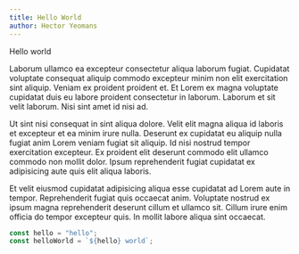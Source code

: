 ```yaml
---
title: Hello World
author: Hector Yeomans
---
```


Hello world

Laborum ullamco ea excepteur consectetur aliqua laborum fugiat. Cupidatat voluptate consequat aliquip commodo excepteur minim non elit exercitation sint aliquip. Veniam ex proident proident et. Et Lorem ex magna voluptate cupidatat duis eu labore proident consectetur in laborum. Laborum et sit velit laborum. Nisi sint amet id nisi ad.

<!-- more -->

Ut sint nisi consequat in sint aliqua dolore. Velit elit magna aliqua id laboris et excepteur et ea minim irure nulla. Deserunt ex cupidatat eu aliquip nulla fugiat anim Lorem veniam fugiat sit aliquip. Id nisi nostrud tempor exercitation excepteur. Ex proident elit deserunt commodo elit ullamco commodo non mollit dolor. Ipsum reprehenderit fugiat cupidatat ex adipisicing aute quis elit aliqua laboris.

Et velit eiusmod cupidatat adipisicing aliqua esse cupidatat ad Lorem aute in tempor. Reprehenderit fugiat quis occaecat anim. Voluptate nostrud ex ipsum magna reprehenderit deserunt cillum et ullamco sit. Cillum irure enim officia do tempor excepteur quis. In mollit labore aliqua sint occaecat.

```javascript
const hello = "hello";
const helloWorld = `${hello} world`;
```
